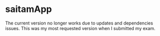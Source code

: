 # saitamApp
The current version no longer works due to updates and dependencies issues. This was my most requested version when I submitted my exam.
